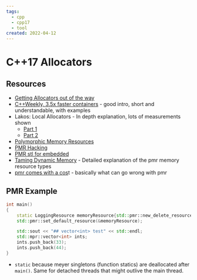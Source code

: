 ```yaml
---
tags:
  - cpp
  - cpp17
  - tool
created: 2022-04-12
---
```

# C++17 Allocators

## Resources

- [Getting Allocators out of the way](https://www.youtube.com/watch?v=RLezJuqNcEQ)
- [C++Weekly, 3.5x faster containers](https://www.youtube.com/watch?v=q6A7cKFXjY0) - good intro, short and understandable, with examples
- Lakos: Local Allocators - In depth explanation, lots of measurements shown
    - [Part 1](https://www.youtube.com/watch?v=nZNd5FjSquk)
    - [Part 2](https://www.youtube.com/watch?v=CFzuFNSpycI)
- [Polymorphic Memory Resources](https://www.cppstories.com/2020/06/pmr-hacking.html/)
- [PMR Hacking](https://www.cppstories.com/2020/06/pmr-hacking.html/)
- [PMR stl for embedded](https://www.rkaiser.de/wp-content/uploads/2021/03/embo2021-pmr-STL-for-Embedded-Applications-en.pdf)
- [Taming Dynamic Memory](https://www.youtube.com/watch?v=FcpmMmyNNv8) - Detailed explanation of the pmr memory resource types
- [pmr comes with a cos](https://www.youtube.com/watch?v=FLbXjNrAjbc)t - basically what can go wrong with pmr

## PMR Example

```cpp
int main()
{
	static LoggingResource memoryResource{std::pmr::new_delete_resource()};
	std::pmr::set_default_resource(&memoryResource);

	std::sout << "## vector<int> test" << std::endl;
	std::mpr::vector<int> ints;
	ints.push_back(33);
	ints.push_back(44);
}
```

- `static` because meyer singletons (function statics) are deallocated after `main()`. Same for detached threads that might outlive the main thread.
